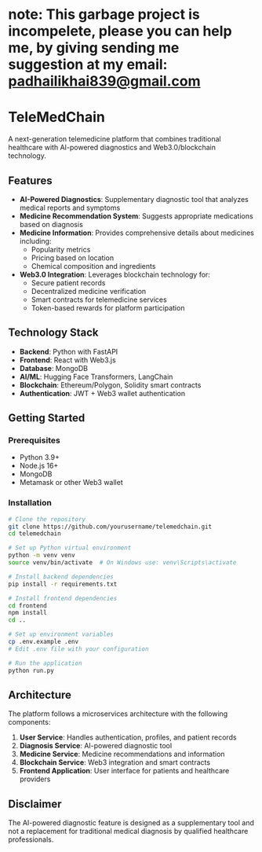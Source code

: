 # note: This garbage project is incompelete, please you can help me, by giving sending me suggestion at my email: padhailikhai839@gmail.com
# TeleMedChain

A next-generation telemedicine platform that combines traditional healthcare with AI-powered diagnostics and Web3.0/blockchain technology.

## Features

- **AI-Powered Diagnostics**: Supplementary diagnostic tool that analyzes medical reports and symptoms
- **Medicine Recommendation System**: Suggests appropriate medications based on diagnosis
- **Medicine Information**: Provides comprehensive details about medicines including:
  - Popularity metrics
  - Pricing based on location
  - Chemical composition and ingredients
- **Web3.0 Integration**: Leverages blockchain technology for:
  - Secure patient records
  - Decentralized medicine verification
  - Smart contracts for telemedicine services
  - Token-based rewards for platform participation

## Technology Stack

- **Backend**: Python with FastAPI
- **Frontend**: React with Web3.js
- **Database**: MongoDB
- **AI/ML**: Hugging Face Transformers, LangChain
- **Blockchain**: Ethereum/Polygon, Solidity smart contracts
- **Authentication**: JWT + Web3 wallet authentication

## Getting Started

### Prerequisites

- Python 3.9+
- Node.js 16+
- MongoDB
- Metamask or other Web3 wallet

### Installation

```bash
# Clone the repository
git clone https://github.com/yourusername/telemedchain.git
cd telemedchain

# Set up Python virtual environment
python -m venv venv
source venv/bin/activate  # On Windows use: venv\Scripts\activate

# Install backend dependencies
pip install -r requirements.txt

# Install frontend dependencies
cd frontend
npm install
cd ..

# Set up environment variables
cp .env.example .env
# Edit .env file with your configuration

# Run the application
python run.py
```

## Architecture

The platform follows a microservices architecture with the following components:

1. **User Service**: Handles authentication, profiles, and patient records
2. **Diagnosis Service**: AI-powered diagnostic tool
3. **Medicine Service**: Medicine recommendations and information
4. **Blockchain Service**: Web3 integration and smart contracts
5. **Frontend Application**: User interface for patients and healthcare providers

## Disclaimer

The AI-powered diagnostic feature is designed as a supplementary tool and not a replacement for traditional medical diagnosis by qualified healthcare professionals.
